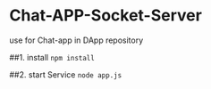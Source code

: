 # Chat-APP-Socket-Server
use for Chat-app in DApp repository

##1. install
`npm install`

##2. start Service
`node app.js`
